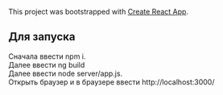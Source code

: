 This project was bootstrapped with [Create React App](https://github.com/facebook/create-react-app).

## Для запуска

Сначала ввести npm i.<br />
Далее ввести ng build<br />
Далее ввести node server/app.js.<br />
Открыть браузер и в браузере ввести http://localhost:3000/<br />